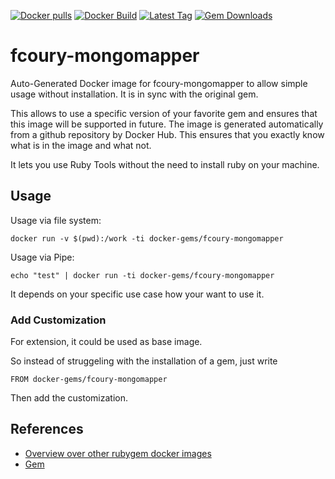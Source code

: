 [![Docker pulls](https://img.shields.io/docker/pulls/rubygem/fcoury-mongomapper.svg)](https://hub.docker.com/r/rubygem/fcoury-mongomapper/)
[![Docker Build](https://img.shields.io/docker/automated/rubygem/fcoury-mongomapper.svg)](https://hub.docker.com/r/rubygem/fcoury-mongomapper/)
[![Latest Tag](https://img.shields.io/github/tag/docker-rubygem/fcoury-mongomapper.svg)](https://hub.docker.com/r/rubygem/fcoury-mongomapper/)
[![Gem Downloads](https://img.shields.io/gem/dt/fcoury-mongomapper.svg)](https://rubygems.org/gems/fcoury-mongomapper/)
# fcoury-mongomapper

Auto-Generated Docker image for fcoury-mongomapper to allow simple usage without installation.
It is in sync with the original gem.

This allows to use a specific version of your favorite gem and ensures that this image will be supported in future.
The image is generated automatically from a github repository by Docker Hub.
This ensures that you exactly know what is in the image and what not.

It lets you use Ruby Tools without the need to install ruby on your machine.

## Usage

Usage via file system:

`docker run -v $(pwd):/work -ti docker-gems/fcoury-mongomapper`

Usage via Pipe:

`echo "test" | docker run -ti docker-gems/fcoury-mongomapper`

It depends on your specific use case how your want to use it.

### Add Customization

For extension, it could be used as base image.

So instead of struggeling with the installation of a gem, just write

`FROM docker-gems/fcoury-mongomapper`

Then add the customization.

## References

 - [Overview over other rubygem docker images](https://github.com/thinkbot/docker-rubygem)
 - [Gem](https://rubygems.org/gems/fcoury-mongomapper/)
